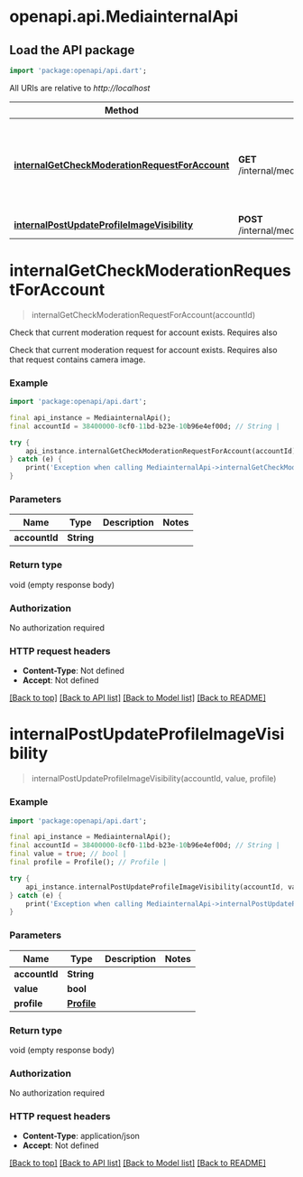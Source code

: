 # openapi.api.MediainternalApi

## Load the API package
```dart
import 'package:openapi/api.dart';
```

All URIs are relative to *http://localhost*

Method | HTTP request | Description
------------- | ------------- | -------------
[**internalGetCheckModerationRequestForAccount**](MediainternalApi.md#internalgetcheckmoderationrequestforaccount) | **GET** /internal/media_api/moderation/request/{account_id} | Check that current moderation request for account exists. Requires also
[**internalPostUpdateProfileImageVisibility**](MediainternalApi.md#internalpostupdateprofileimagevisibility) | **POST** /internal/media_api/visiblity/{account_id}/{value} | 


# **internalGetCheckModerationRequestForAccount**
> internalGetCheckModerationRequestForAccount(accountId)

Check that current moderation request for account exists. Requires also

Check that current moderation request for account exists. Requires also that request contains camera image. 

### Example
```dart
import 'package:openapi/api.dart';

final api_instance = MediainternalApi();
final accountId = 38400000-8cf0-11bd-b23e-10b96e4ef00d; // String | 

try {
    api_instance.internalGetCheckModerationRequestForAccount(accountId);
} catch (e) {
    print('Exception when calling MediainternalApi->internalGetCheckModerationRequestForAccount: $e\n');
}
```

### Parameters

Name | Type | Description  | Notes
------------- | ------------- | ------------- | -------------
 **accountId** | **String**|  | 

### Return type

void (empty response body)

### Authorization

No authorization required

### HTTP request headers

 - **Content-Type**: Not defined
 - **Accept**: Not defined

[[Back to top]](#) [[Back to API list]](../README.md#documentation-for-api-endpoints) [[Back to Model list]](../README.md#documentation-for-models) [[Back to README]](../README.md)

# **internalPostUpdateProfileImageVisibility**
> internalPostUpdateProfileImageVisibility(accountId, value, profile)



### Example
```dart
import 'package:openapi/api.dart';

final api_instance = MediainternalApi();
final accountId = 38400000-8cf0-11bd-b23e-10b96e4ef00d; // String | 
final value = true; // bool | 
final profile = Profile(); // Profile | 

try {
    api_instance.internalPostUpdateProfileImageVisibility(accountId, value, profile);
} catch (e) {
    print('Exception when calling MediainternalApi->internalPostUpdateProfileImageVisibility: $e\n');
}
```

### Parameters

Name | Type | Description  | Notes
------------- | ------------- | ------------- | -------------
 **accountId** | **String**|  | 
 **value** | **bool**|  | 
 **profile** | [**Profile**](Profile.md)|  | 

### Return type

void (empty response body)

### Authorization

No authorization required

### HTTP request headers

 - **Content-Type**: application/json
 - **Accept**: Not defined

[[Back to top]](#) [[Back to API list]](../README.md#documentation-for-api-endpoints) [[Back to Model list]](../README.md#documentation-for-models) [[Back to README]](../README.md)

